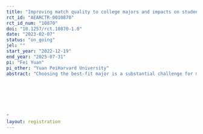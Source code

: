 ```yaml
---
title: "Improving match quality to college majors and impacts on student outcomes in high school "
rct_id: "AEARCTR-0010870"
rct_id_num: "10870"
doi: "10.1257/rct.10870-1.0"
date: "2023-02-07"
status: "on_going"
jel: ""
start_year: "2022-12-19"
end_year: "2025-07-31"
pi: "Fei Yuan"
pi_other: "Yuan PeiHarvard University"
abstract: "Choosing the best-fit major is a substantial challenge for many students, especially those in education systems with less flexibility in major-switching. This experiment studies how high school students evaluate various characteristics of college majors, and the impact on their academic preparation for college and other socioemotional outcomes. I conduct experiments on grade 10 students (i.e., first-year high school students) in China. First, I examine high school students' expectations for intended college majors. Using an online survey, I ask whether they have intended majors, the primary reasons they consider those majors, their personal tastes for those majors, and their (un)certainty and knowledge about the wage and non-wage aspects of the majors. Second, I use an experiment to provide students with tutorials on their top three majors. Each tutorial covers course requirements, relevant high school subjects, career options, and mini-lectures about key concepts and applications of a college major. I study how students update their expectations for their intended college majors and change their behavior in academic preparation, goal-setting, and the choice of major. The results of the experiment will help us better understand how high school students make college major choices. 



"
layout: registration
---
```


